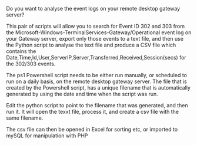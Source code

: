 Do you want to analyse the event logs on your remote desktop gateway server?

This pair of scripts will allow you to search for Event ID 302 and 303 from the Microsoft-Windows-TerminalServices-Gateway/Operational event log on your Gateway server, export only those events to a text file, and then use the Python script to analyse the text file and produce a CSV file which contains the Date,Time,Id,User,ServerIP,Server,Transferred,Received,Session(secs) for the 302/303 events.

The ps1 Powershell script needs to be either run manually, or scheduled to run on a daily basis, on the remote desktop gateway server.
The file that is created by the Powershell script, has a unique filename that is automatically generated by using the date and time when the script was run.

Edit the python script to point to the filename that was generated, and then run it. It will open the texxt file, process it, and create a csv file with the same filename.

The csv file can then be opened in Excel for sorting etc, or imported to mySQL for manipulation with PHP


